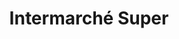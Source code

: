 ---
title: "Intermarché Super"
url: /saint-etienne-du-rouvray/intermarche-super-2/
shop: Gasflaschen
---